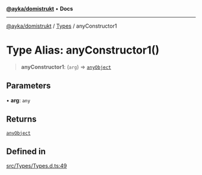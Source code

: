 [**@ayka/domistrukt**](../../../README.md) • **Docs**

***

[@ayka/domistrukt](../../../globals.md) / [Types](../README.md) / anyConstructor1

# Type Alias: anyConstructor1()

> **anyConstructor1**: (`arg`) => [`anyObject`](anyObject.md)

## Parameters

• **arg**: `any`

## Returns

[`anyObject`](anyObject.md)

## Defined in

[src/Types/Types.d.ts:49](https://github.com/AndreyMork/domistrukt/blob/afa9cf17027abfba6baa33ec45e8c09e6e425aa7/src/Types/Types.d.ts#L49)

